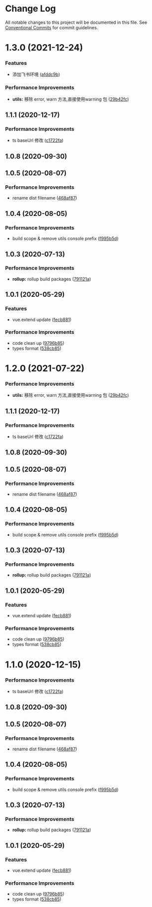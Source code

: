 # Change Log

All notable changes to this project will be documented in this file.
See [Conventional Commits](https://conventionalcommits.org) for commit guidelines.

# 1.3.0 (2021-12-24)


### Features

* 添加飞书环境 ([afddc9b](https://github.com/aceHubert/vue-async/commit/afddc9b147861cd8056d4f7e78742760b3bc659f))


### Performance Improvements

* **utils:** 移除 error, warn 方法,直接使用warning 包 ([29b42fc](https://github.com/aceHubert/vue-async/commit/29b42fccdcdb90a61cf815119692e7eccbd8ec57))



## 1.1.1 (2020-12-17)


### Performance Improvements

* ts baseUrl 修改 ([c1722fa](https://github.com/aceHubert/vue-async/commit/c1722fa33d902ca680cfa04544f606948b5f9373))



## 1.0.8 (2020-09-30)



## 1.0.5 (2020-08-07)


### Performance Improvements

* rename dist filename ([468af87](https://github.com/aceHubert/vue-async/commit/468af875d596d11942e1c65af582f218b99ace38))



## 1.0.4 (2020-08-05)


### Performance Improvements

* build scope & remove utils console prefix ([f995b5d](https://github.com/aceHubert/vue-async/commit/f995b5d0e111684e3b9d2e7c8bd31c89a23cf789))



## 1.0.3 (2020-07-13)


### Performance Improvements

* **rollup:** rollup build packages ([791121a](https://github.com/aceHubert/vue-async/commit/791121a1b1cb3bbc19f03f0d6d79872f30148e83))



## 1.0.1 (2020-05-29)


### Features

* vue.extend update ([fecb881](https://github.com/aceHubert/vue-async/commit/fecb881df25e6deaba4172d82291c83269707ced))


### Performance Improvements

* code clean up ([9796b85](https://github.com/aceHubert/vue-async/commit/9796b85a6e6f7d19e05322e66c63314630704074))
* types format ([538cb85](https://github.com/aceHubert/vue-async/commit/538cb8538c25566b3cd976c00cf55db06b33eecf))





# 1.2.0 (2021-07-22)


### Performance Improvements

* **utils:** 移除 error, warn 方法,直接使用warning 包 ([29b42fc](https://github.com/aceHubert/vue-async/commit/29b42fccdcdb90a61cf815119692e7eccbd8ec57))



## 1.1.1 (2020-12-17)


### Performance Improvements

* ts baseUrl 修改 ([c1722fa](https://github.com/aceHubert/vue-async/commit/c1722fa33d902ca680cfa04544f606948b5f9373))



## 1.0.8 (2020-09-30)



## 1.0.5 (2020-08-07)


### Performance Improvements

* rename dist filename ([468af87](https://github.com/aceHubert/vue-async/commit/468af875d596d11942e1c65af582f218b99ace38))



## 1.0.4 (2020-08-05)


### Performance Improvements

* build scope & remove utils console prefix ([f995b5d](https://github.com/aceHubert/vue-async/commit/f995b5d0e111684e3b9d2e7c8bd31c89a23cf789))



## 1.0.3 (2020-07-13)


### Performance Improvements

* **rollup:** rollup build packages ([791121a](https://github.com/aceHubert/vue-async/commit/791121a1b1cb3bbc19f03f0d6d79872f30148e83))



## 1.0.1 (2020-05-29)


### Features

* vue.extend update ([fecb881](https://github.com/aceHubert/vue-async/commit/fecb881df25e6deaba4172d82291c83269707ced))


### Performance Improvements

* code clean up ([9796b85](https://github.com/aceHubert/vue-async/commit/9796b85a6e6f7d19e05322e66c63314630704074))
* types format ([538cb85](https://github.com/aceHubert/vue-async/commit/538cb8538c25566b3cd976c00cf55db06b33eecf))





# 1.1.0 (2020-12-15)


### Performance Improvements

* ts baseUrl 修改 ([c1722fa](https://github.com/aceHubert/vue-async/commit/c1722fa33d902ca680cfa04544f606948b5f9373))



## 1.0.8 (2020-09-30)



## 1.0.5 (2020-08-07)


### Performance Improvements

* rename dist filename ([468af87](https://github.com/aceHubert/vue-async/commit/468af875d596d11942e1c65af582f218b99ace38))



## 1.0.4 (2020-08-05)


### Performance Improvements

* build scope & remove utils console prefix ([f995b5d](https://github.com/aceHubert/vue-async/commit/f995b5d0e111684e3b9d2e7c8bd31c89a23cf789))



## 1.0.3 (2020-07-13)


### Performance Improvements

* **rollup:** rollup build packages ([791121a](https://github.com/aceHubert/vue-async/commit/791121a1b1cb3bbc19f03f0d6d79872f30148e83))



## 1.0.1 (2020-05-29)


### Features

* vue.extend update ([fecb881](https://github.com/aceHubert/vue-async/commit/fecb881df25e6deaba4172d82291c83269707ced))


### Performance Improvements

* code clean up ([9796b85](https://github.com/aceHubert/vue-async/commit/9796b85a6e6f7d19e05322e66c63314630704074))
* types format ([538cb85](https://github.com/aceHubert/vue-async/commit/538cb8538c25566b3cd976c00cf55db06b33eecf))
